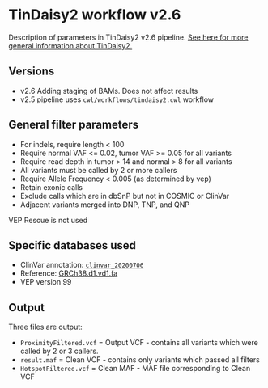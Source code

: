 # TinDaisy2 workflow v2.6

Description of parameters in TinDaisy2 v2.6 pipeline.  [See here for more 
general information about TinDaisy2.](https://github.com/ding-lab/TinDaisy)

## Versions
* v2.6 Adding staging of BAMs.  Does not affect results
* v2.5 pipeline uses `cwl/workflows/tindaisy2.cwl` workflow

## General filter parameters

* For indels, require length < 100
* Require normal VAF <= 0.02, tumor VAF >= 0.05 for all variants
* Require read depth in tumor > 14 and normal > 8 for all variants
* All variants must be called by 2 or more callers
* Require Allele Frequency < 0.005 (as determined by vep) 
* Retain exonic calls
* Exclude calls which are in dbSnP but not in COSMIC or ClinVar
* Adjacent variants merged into DNP, TNP, and QNP 

VEP Rescue is not used

## Specific databases used

* ClinVar annotation: [`clinvar_20200706`](https://ftp.ncbi.nlm.nih.gov/pub/clinvar/vcf_GRCh38/archive_2.0/2020/clinvar_20200706.vcf.gz)
* Reference: [GRCh38.d1.vd1.fa](https://gdc.cancer.gov/about-data/gdc-data-processing/gdc-reference-files)
* VEP version 99

## Output

Three files are output:
* `ProximityFiltered.vcf` = Output VCF - contains all variants which were called by 2 or 3 callers.
* `result.maf` = Clean VCF - contains only variants which passed all filters
* `HotspotFiltered.vcf` = Clean MAF - MAF file corresponding to Clean VCF



